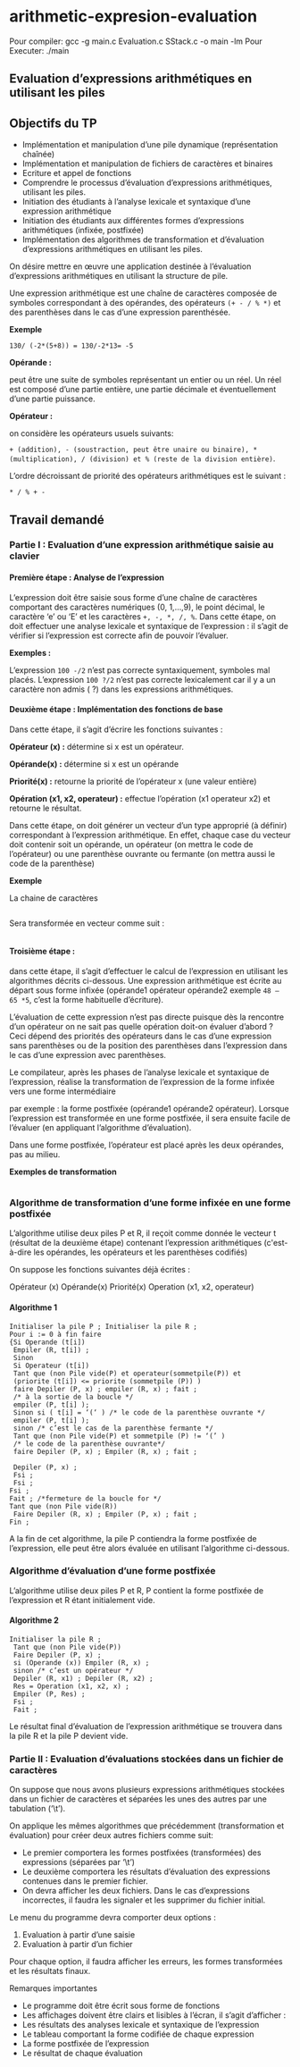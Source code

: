 # arithmetic-expresion-evaluation
Pour compiler: gcc -g main.c Evaluation.c SStack.c -o main -lm
Pour Executer: ./main

## Evaluation d’expressions arithmétiques en utilisant les piles
## Objectifs du TP
* Implémentation et manipulation d’une pile dynamique (représentation chaînée)
* Implémentation et manipulation de fichiers de caractères et binaires
* Ecriture et appel de fonctions
* Comprendre le processus d’évaluation d’expressions arithmétiques, utilisant les piles.
* Initiation des étudiants à l’analyse lexicale et syntaxique d’une expression arithmétique
* Initiation des étudiants aux différentes formes d’expressions arithmétiques (infixée, postfixée)
* Implémentation des algorithmes de transformation et d’évaluation d’expressions arithmétiques en utilisant les piles.

On désire mettre en œuvre une application destinée à l’évaluation d’expressions arithmétiques en utilisant la structure de pile.

Une expression arithmétique est une chaîne de caractères composée de symboles correspondant à des opérandes, des opérateurs ```(+ - / % *)``` et des parenthèses dans le cas d’une expression parenthésée.

**Exemple**

```130/ (-2*(5+8)) = 130/-2*13= -5```

**Opérande :**

peut être une suite de symboles représentant un entier ou un réel.
Un réel est composé d’une partie entière, une partie décimale et éventuellement d’une partie puissance.

**Opérateur :** 

on considère les opérateurs usuels suivants:

```+ (addition), - (soustraction, peut être unaire ou binaire), * (multiplication), / (division) et % (reste de la division entière)```.

L’ordre décroissant de priorité des opérateurs arithmétiques est le suivant :

```* / % + -```

## Travail demandé
### Partie I : Evaluation d’une expression arithmétique saisie au clavier
#### Première étape : Analyse de l’expression

L’expression doit être saisie sous forme d’une chaîne de caractères comportant des caractères numériques (0, 1,…,9), le point décimal, le caractère ‘e’ ou ‘E’ et les caractères ```+, -, *, /, %```.
Dans cette étape, on doit effectuer une analyse lexicale et syntaxique de l’expression : il s’agit de vérifier si l’expression est correcte afin de pouvoir l’évaluer.

**Exemples :**

L’expression ```100 -/2``` n’est pas correcte syntaxiquement, symboles mal placés.
L’expression ```100 ?/2``` n’est pas correcte lexicalement car il y a un caractère non admis ( ?) dans les expressions arithmétiques.

#### Deuxième étape : Implémentation des fonctions de base

Dans cette étape, il s’agit d’écrire les fonctions suivantes :

**Opérateur (x) :** détermine si x est un opérateur.

**Opérande(x) :** détermine si x est un opérande

**Priorité(x) :** retourne la priorité de l’opérateur x (une valeur entière)

**Opération (x1, x2, operateur) :** effectue l’opération (x1 operateur x2) et retourne le résultat.

Dans cette étape, on doit générer un vecteur d’un type approprié (à définir) correspondant à l’expression arithmétique. 
En effet, chaque case du vecteur doit contenir soit un opérande, un opérateur (on mettra le code de l’opérateur) ou une parenthèse ouvrante ou fermante (on mettra aussi le code de la parenthèse)

**Exemple**

La chaine de caractères

<a href="https://zupimages.net/viewer.php?id=20/01/wqax.png"><img src="https://zupimages.net/up/20/01/wqax.png" alt="" /></a>

Sera transformée en vecteur comme suit :

<a href="https://zupimages.net/viewer.php?id=20/01/l6om.png"><img src="https://zupimages.net/up/20/01/l6om.png" alt="" /></a>

#### Troisième étape : 
dans cette étape, il s’agit d’effectuer le calcul de l’expression en utilisant les algorithmes décrits ci-dessous.
Une expression arithmétique est écrite au départ sous forme infixée (opérande1 opérateur opérande2 exemple ```48 – 65 *5```, c’est la forme habituelle d’écriture).

L’évaluation de cette expression n’est pas directe puisque dès la rencontre d’un opérateur on ne sait pas quelle opération doit-on évaluer d’abord ? Ceci dépend des priorités des opérateurs dans le cas d’une expression sans parenthèses ou de la position des parenthèses dans l’expression dans le cas d’une expression avec parenthèses.

Le compilateur, après les phases de l’analyse lexicale et syntaxique de l’expression, réalise la transformation de l’expression de la forme infixée vers une forme intermédiaire 

par exemple : la forme postfixée (opérande1 opérande2 opérateur). Lorsque l’expression est transformée en une forme postfixée, il sera ensuite facile de l’évaluer (en appliquant l’algorithme d’évaluation).

Dans une forme postfixée, l’opérateur est placé après les deux opérandes, pas au milieu.

**Exemples de transformation**

<a href="https://zupimages.net/viewer.php?id=20/01/8yvj.png"><img src="https://zupimages.net/up/20/01/8yvj.png" alt="" /></a>

### Algorithme de transformation d’une forme infixée en une forme postfixée

L’algorithme utilise deux piles P et R, il reçoit comme donnée le vecteur t (résultat de la deuxième étape) contenant l’expression arithmétiques (c'est-à-dire les opérandes, les opérateurs et les parenthèses codifiés)

On suppose les fonctions suivantes déjà écrites :

Opérateur (x) Opérande(x) Priorité(x) Operation (x1, x2, operateur)

#### Algorithme 1
```
Initialiser la pile P ; Initialiser la pile R ;
Pour i := 0 à fin faire
{Si Operande (t[i])
 Empiler (R, t[i]) ;
 Sinon
 Si Operateur (t[i])
 Tant que (non Pile vide(P) et operateur(sommetpile(P)) et
 (priorite (t[i]) <= priorite (sommetpile (P)) )
 faire Depiler (P, x) ; empiler (R, x) ; fait ;
 /* à la sortie de la boucle */
 empiler (P, t[i] );
 Sinon si ( t[i] = ‘(‘ ) /* le code de la parenthèse ouvrante */
 empiler (P, t[i] );
 sinon /* c’est le cas de la parenthèse fermante */
 Tant que (non Pile vide(P) et sommetpile (P) != ‘(’ )
 /* le code de la parenthèse ouvrante*/
 faire Depiler (P, x) ; Empiler (R, x) ; fait ;

 Depiler (P, x) ;
 Fsi ;
 Fsi ;
Fsi ;
Fait ; /*fermeture de la boucle for */
Tant que (non Pile vide(R))
 Faire Depiler (R, x) ; Empiler (P, x) ; fait ;
Fin ;
```

A la fin de cet algorithme, la pile P contiendra la forme postfixée de l’expression, elle peut être alors évaluée en utilisant l’algorithme ci-dessous.

### Algorithme d’évaluation d’une forme postfixée

L’algorithme utilise deux piles P et R, P contient la forme postfixée de l’expression et R étant initialement vide.

#### Algorithme 2
```
Initialiser la pile R ;
 Tant que (non Pile vide(P))
 Faire Depiler (P, x) ;
 si (Operande (x)) Empiler (R, x) ;
 sinon /* c’est un opérateur */
 Depiler (R, x1) ; Depiler (R, x2) ;
 Res = Operation (x1, x2, x) ;
 Empiler (P, Res) ;
 Fsi ;
 Fait ;
```

Le résultat final d’évaluation de l’expression arithmétique se trouvera dans la  pile R et la pile P devient vide.

### Partie II : Evaluation d’évaluations stockées dans un fichier de caractères
On suppose que nous avons plusieurs expressions arithmétiques stockées dans un fichier de caractères et séparées les unes des autres par une tabulation (‘\t’).

On applique les mêmes algorithmes que précédemment (transformation et évaluation) pour créer deux autres fichiers comme suit:
* Le premier comportera les formes postfixées (transformées) des expressions (séparées par ‘\t’)
* Le deuxième comportera les résultats d’évaluation des expressions contenues dans le premier fichier.
* On devra afficher les deux fichiers. Dans le cas d’expressions incorrectes, il faudra les signaler et les supprimer du fichier initial.

Le menu du programme devra comporter deux options :
1. Evaluation à partir d’une saisie
2. Evaluation à partir d’un fichier

Pour chaque option, il faudra afficher les erreurs, les formes transformées et les résultats finaux.

Remarques importantes
* Le programme doit être écrit sous forme de fonctions
* Les affichages doivent être clairs et lisibles à l’écran, il s’agit d’afficher :
* Les résultats des analyses lexicale et syntaxique de l’expression
* Le tableau comportant la forme codifiée de chaque expression
* La forme postfixée de l’expression
* Le résultat de chaque évaluation
